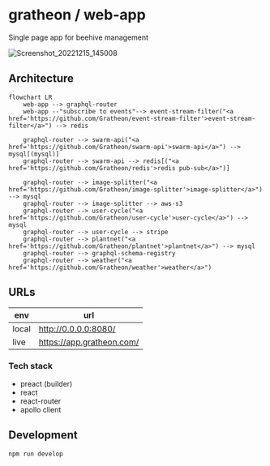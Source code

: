 # gratheon / web-app

Single page app for beehive management

![Screenshot_20221215_145008](https://user-images.githubusercontent.com/445122/208070865-e9c486bb-84ed-4205-a269-70693016d808.png)

## Architecture

```mermaid
flowchart LR
    web-app --> graphql-router
    web-app --"subscribe to events"--> event-stream-filter("<a href='https://github.com/Gratheon/event-stream-filter'>event-stream-filter</a>") --> redis

    graphql-router --> swarm-api("<a href='https://github.com/Gratheon/swarm-api'>swarm-api</a>") --> mysql[(mysql)]
    graphql-router --> swarm-api --> redis[("<a href='https://github.com/Gratheon/redis'>redis pub-sub</a>")]

    graphql-router --> image-splitter("<a href='https://github.com/Gratheon/image-splitter'>image-splitter</a>") --> mysql
    graphql-router --> image-splitter --> aws-s3
    graphql-router --> user-cycle("<a href='https://github.com/Gratheon/user-cycle'>user-cycle</a>") --> mysql
    graphql-router --> user-cycle --> stripe
    graphql-router --> plantnet("<a href='https://github.com/Gratheon/plantnet'>plantnet</a>") --> mysql
    graphql-router --> graphql-schema-registry
    graphql-router --> weather("<a href='https://github.com/Gratheon/weather'>weather</a>")
```

## URLs

| env   | url                       |
| ----- | ------------------------- |
| local | http://0.0.0.0:8080/      |
| live  | https://app.gratheon.com/ |

### Tech stack

- preact (builder)
- react
- react-router
- apollo client

## Development

```
npm run develop
```
